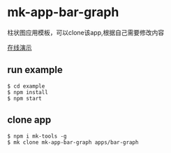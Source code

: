# mk-app-bar-graph

柱状图应用模板，可以clone该app,根据自己需要修改内容

[在线演示](https://ziaochina.github.io/mk-app-bar-graph/)

## run example

```
$ cd example
$ npm install
$ npm start
```

## clone app

```
$ npm i mk-tools -g
$ mk clone mk-app-bar-graph apps/bar-graph
```
